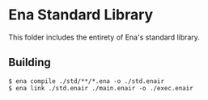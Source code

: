 # Ena Standard Library

This folder includes the entirety of Ena's standard library.

## Building

```shell
$ ena compile ./std/**/*.ena -o ./std.enair
$ ena link ./std.enair ./main.enair -o ./exec.enair
```

